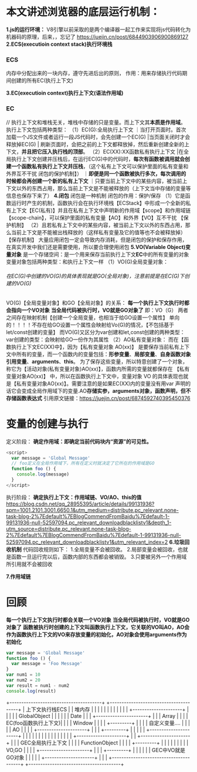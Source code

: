 # 本文讲述浏览器的底层运行机制：
**1.js的运行环境：**
V8引擎以前采取的是两个编译器一起工作来实现将js代码转化为机器码的原理，后来，，忘记了
https://juejin.cn/post/6844903906900869127
**2.ECS(executioin context stack)执行环境栈**
### ECS
内存中分配出来的一块内存，遵守先进后出的原则，
作用：用来存储执行代码期间创建的所有EC(执行上下文)

**3.EC(executioin context)执行上下文(语法作用域)**

### EC
// 执行上下文和堆栈无关，堆栈中存储的只是变量。而上下文其**本质是作用域**。
执行上下文包括两种类型：
（1）EC(G):全局执行上下文
    ｜当打开页面时。首次加载一个JS文件或者运行一段JS代码时，会先创建一个EC(G)
    |当页面关闭时才会释放掉EC(G)
    | 刷新页面时，会把之前的上下文都释放掉，然后重新创建全新的上下文，**并且把它压入执行栈的顶部**。
（2）EC(XX):XX函数私有执行上下文
    |在全局执行上下文创建并压栈后，在运行EC(G)中的代码时，**每次有函数被调用就会创建一个函数私有执行上下文并压栈**，（这个私有上下文可以保护里面的私有变量和外界互不干扰 闭包的保护机制】）
    ｜**即便是同一个函数被执行多次，每次调用的时候都会再创建一个新的私有上下文**
    ｜只要当前上下文中的某些内容，被当前上下文以外的东西占用，那么当前上下文是不能被释放的（上下文当中存储的变量等信息也保存下来了）
**4.闭包**
闭包是一种机制
闭包的作用：保护/保存
（1）它是函数运行时产生的机制，函数执行会在执行环境栈【ECStack】中形成一个全新的私有上下文【EC(私有)】并且在私有上下文中声明新的作用域【scope】和作用域链【scope-chain】，可以保护里面的私有变量【AO】和外界【VO】互不干扰 【保护机制】
（2）且若私有上下文中的某些内容，被当前上下文以外的东西占用，那么当前上下文是不能被出栈释放的（这样私有变量及它的值等也不会被释放掉）【保存机制】
大量应用闭包一定会导致内存消耗，但是闭包的保护和保存作用，在真实开发中我们还是需要使用，所以要合理使用闭包
**5.VO(Variable Object)变量对象**
是一个存储空间：是一个用来保存当前执行上下文**EC**中的所有变量的对象
变量对象包括两种类型：和执行上下文一样
（1）VO(G)全局变量对象：
   ###### 在EC(G)中创建的VO(G)的具体表现就是GO(全局对象)，注意前提是在EC(G)下创建的VO(G)
   VO(G)【全局变量对象】和GO【全局对象】的关系：
   **每一个执行上下文执行时都会指向一个VO对象**
   **当全局代码被执行时，VO就是GO对象了**
   即：VO（G）
      两者之间存在映射机制【创建一个全局变量，也相当于给GO设置一个属性】 单向的！！！！不存在给GO设置一个属性会映射给Vo(G)的情况，【不包括基于let/const创建的变量】
   而VO(G)又区分为var创建和let,const创建的两种类型：
   var创建的类型：会映射给GO一份作为其属性
（2）AO私有变量对象：
    而在【函数执行上下文EC(XX)中】，因为【私有变量对象 AO(xx)】 是要保存当前私有上下文中所有的变量，而一个函数内的变量包括：**形参变量**、**局部变量**、**自身函数对象引用变量**、**arguments**、**this**。 为了保存这些变量，所以特意创建了一个对象，称它为【活动对象(私有变量对象)AO(xx)】，函数内所需的变量就都保存在 【私有变量对象AO(xx)】 中，所以在函数执行上下文中，变量对象 VO 的具体表现也就是【私有变量对象AO(xx)】。需要注意的是如果EC(XX)内的变量没有用var 声明的话它会变成全局作用域下的变量.AO**存储实参，arguments对象，函数声明，但不存储函数表达式**
引用原文链接：https://juejin.cn/post/6874592740395450376
# 变量的创建与执行
  定义阶段：
    **确定作用域：即确定当前代码块内“资源”的可见性。**
  ```js
  <script>
    var message = 'Global Message'
    // foo定义在全局作用域下，所有在定义时就决定了它所在的作用域是GO
    function foo () {
      console.log(message)
    }
  </script>
  ```
  执行阶段：
    **确定执行上下文：作用域链、VO/AO、this的值**
https://blog.csdn.net/qq_28955395/article/details/99131936?spm=1001.2101.3001.6650.1&utm_medium=distribute.pc_relevant.none-task-blog-2%7Edefault%7EBlogCommendFromBaidu%7Edefault-1-99131936-null-52597094.pc_relevant_downloadblacklistv1&depth_1-utm_source=distribute.pc_relevant.none-task-blog-2%7Edefault%7EBlogCommendFromBaidu%7Edefault-1-99131936-null-52597094.pc_relevant_downloadblacklistv1&utm_relevant_index=2
**6.垃圾回收机制**
代码回收规则如下：
1.全局变量不会被回收。
2.局部变量会被回收，也就是函数一旦运行完以后，函数内部的东西都会被销毁。
3.只要被另外一个作用域所引用就不会被回收

**7.作用域链**

# 回顾
   **每一个执行上下文执行时都会关联一个VO对象**
   **当全局代码被执行时，VO就是GO对象了**
   **函数被执行时创建的上下文叫函数执行上下文，它关联的VO叫AO，AO会作为函数执行上下文的VO来存放变量的初始化，AO对象会使用arguments作为初始化**
```js
var message = 'Global Message'
function foo () {
  var message = 'Foo Message'
}
var num1 = 10
var num2 = 20
var result = num1 - num2
console.log(result)
```
+---------------------------------------+                         +---------------------------------------+
|             上下文执行栈ECS           |                         |                   堆内存              |
|                                       |                         |                                       |
|                                       |                         |                                       |
|                                       |                         | +---------------------+               |
|                                       |                         | | GlobalObject        |               |
|                                       |                         | |   Date              |               |
| +----------------------+              |                         | |   Array             |               |
| | EC(foo函数执行上下文)|              |                         | |   Window            |               |
| |     +---------+      |              |                         | |   自定义变量....    |               |
| |     | AO      |      |              |                         | +---------------------+               |
| |     +---------+      |              |                         |                                       |
| +----------------------+              |                         |                                       |
|                                       |                         |                                       |
|                                       |                         |                                       |
|                                       |                         |                                       |
| +---------------------+               |                         | +---------------------+               |
| | GEC全局执行上下文   |               |                         | | FunctionObject      |               |
| |     +---------+     |               |                         | |                     |               |
| |     | VO,GO   |     |               |                         | +---------------------+               |
| |     +---------+     |               |                         |                                       |
| | GEC中VO就是GO对象   |               |                         |                                       |
| +---------------------+               |                         |                                       |
+---------------------------------------+                         +---------------------------------------+